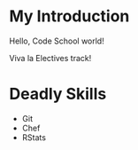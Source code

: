 # My Introduction

Hello, Code School world!

Viva la Electives track!

# Deadly Skills
* Git
* Chef
* RStats